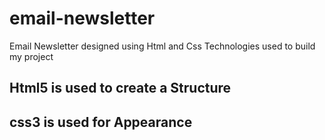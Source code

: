 # email-newsletter
Email Newsletter designed using Html and Css
Technologies used to build my project
## Html5 is used to create a Structure
## css3 is used for Appearance
